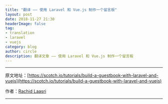 ```yaml
---
title: "翻译 —— 使用 Laravel 和 Vue.js 制作一个留言板"
layout: post
date: 2018-11-27 21:30
headerImage: false
tag:
- translation
- laravel
- vuejs
category: blog
author: circle
description: 翻译文章 —— 使用 Laravel 和 Vue.js 制作一个留言板
---
```




---  
原文地址：[https://scotch.io/tutorials/build-a-guestbook-with-laravel-and-vuejs](https://scotch.io/tutorials/build-a-guestbook-with-laravel-and-vuejs)

作者：[Rachid Laasri](https://scotch.io/@RachidLaasri)

---
